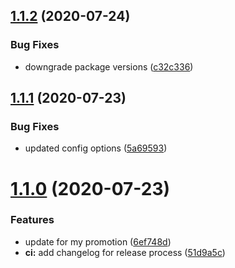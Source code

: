 ## [1.1.2](https://github.com/jondeaves/jondeaves-card/compare/v1.1.1...v1.1.2) (2020-07-24)


### Bug Fixes

* downgrade package versions ([c32c336](https://github.com/jondeaves/jondeaves-card/commit/c32c336a84eab6f979569608ae1240a955c17dbb))

## [1.1.1](https://github.com/jondeaves/jondeaves-card/compare/v1.1.0...v1.1.1) (2020-07-23)


### Bug Fixes

* updated config options ([5a69593](https://github.com/jondeaves/jondeaves-card/commit/5a695939e48dd7c6b78aecea46becd969c6e2595))

# [1.1.0](https://github.com/jondeaves/jondeaves-card/compare/v1.0.1...v1.1.0) (2020-07-23)


### Features

* update for my promotion ([6ef748d](https://github.com/jondeaves/jondeaves-card/commit/6ef748d71f78ef621c4378cb64ebb5ce5d2552c5))
* **ci:** add changelog for release process ([51d9a5c](https://github.com/jondeaves/jondeaves-card/commit/51d9a5caffa1819b153d84d9cc9b0ec06c352eec))
